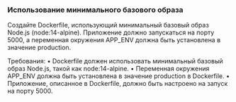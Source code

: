 
### Использование минимального базового образа

Создайте Dockerfile, использующий минимальный базовый образ Node.js (node:14-alpine). Приложение должно запускаться на порту 5000, а переменная окружения APP_ENV должна быть установлена в значение production.

Требования:
•	Dockerfile должен использовать минимальный базовый образ Node.js, такой как node:14-alpine.
•	Переменная окружения APP_ENV должна быть установлена в значение production в Dockerfile.
•	Приложение, описанное в Dockerfile, должно быть настроено на запуск на порту 5000.